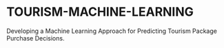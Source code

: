 # TOURISM-MACHINE-LEARNING
Developing a Machine Learning Approach for Predicting Tourism Package Purchase Decisions.
